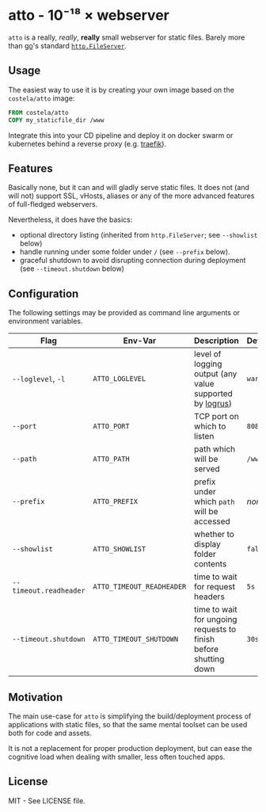 # atto - 10⁻¹⁸ × webserver

`atto` is a really, _really_, **really** small webserver for static files. Barely more than [go](https://golang.org/)'s standard [`http.FileServer`](https://golang.org/pkg/net/http/#example_FileServer).

## Usage

The easiest way to use it is by creating your own image based on the `costela/atto` image:

```Dockerfile
FROM costela/atto
COPY my_staticfile_dir /www
```

Integrate this into your CD pipeline and deploy it on docker swarm or kubernetes behind a reverse proxy (e.g. [traefik](https://traefik.io/)).

## Features

Basically none, but it can and will gladly serve static files. It does not (and will not) support SSL, vHosts, aliases or any of the more advanced features of full-fledged webservers.

Nevertheless, it does have the basics:

- optional directory listing (inherited from `http.FileServer`; see `--showlist` below)
- handle running under some folder under `/` (see `--prefix` below).
- graceful shutdown to avoid disrupting connection during deployment (see `--timeout.shutdown` below)

## Configuration

The following settings may be provided as command line arguments or environment variables.

| Flag | Env-Var | Description | Default |
| --- | --- | --- | --- |
| `--loglevel`, `-l` | `ATTO_LOGLEVEL` | level of logging output (any value supported by [logrus](https://github.com/sirupsen/logrus)) | `warn` |
| `--port` | `ATTO_PORT` | TCP port on which to listen | `8080` |
| `--path` | `ATTO_PATH` | path which will be served | `/www` |
| `--prefix` | `ATTO_PREFIX` | prefix under which `path` will be accessed | _none_ |
| `--showlist` | `ATTO_SHOWLIST` | whether to display folder contents | `false` |
| `--timeout.readheader` | `ATTO_TIMEOUT_READHEADER` | time to wait for request headers | `5s` |
| `--timeout.shutdown` | `ATTO_TIMEOUT_SHUTDOWN` | time to wait for ungoing requests to finish before shutting down | `30s` |

## Motivation

The main use-case for `atto` is simplifying the build/deployment process of applications with static files, so that the same mental toolset can be used both for code and assets.

It is not a replacement for proper production deployment, but can ease the cognitive load when dealing with smaller, less often touched apps.

## License

MIT - See LICENSE file.